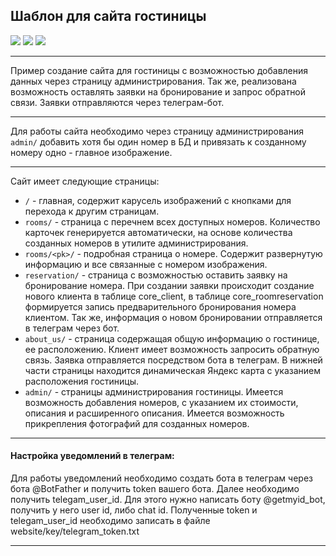 ## Шаблон для сайта гостиницы

![](https://img.shields.io/badge/Python-3.8.5-blue?logo=python&logoColor=white)
![](https://img.shields.io/badge/Django-3.2.12-blue?color=0C4B33&logo=django&logoColor=white)
![](https://img.shields.io/badge/Bootstrap-5-blue?color=6610f2&logo=bootstrap&logoColor=white)

---
Пример создание сайта для гостиницы с возможностью добавления данных через страницу администрирования.
Так же, реализована возможность оставлять заявки на бронирование и запрос обратной связи. Заявки отправляются через телеграм-бот.

---

Для работы сайта необходимо через страницу администрирования `admin/` добавить хотя бы один номер в БД и привязать к созданному номеру одно - главное изображение.

---
Сайт имеет следующие страницы:
* `/` - главная, содержит карусель изображений с кнопками для перехода к другим страницам.
* `rooms/` - страница с перечнем всех доступных номеров. Количество карточек генерируется автоматически, 
на основе количества созданных номеров в утилите администрирования.
* `rooms/<pk>/` - подробная страница о номере. Содержит развернутую информацию и все связанные с номером 
изображения.
* `reservation/` - страница с возможностью оставить заявку на бронирование номера. 
При создании заявки происходит создание нового клиента в таблице core_client, 
в таблице core_roomreservation формируется запись предварительного бронирования номера клиентом.
Так же, информация о новом бронировании отправляется в телеграм через бот.
* `about_us/` - страница содержащая общую информацию о гостинице, ее расположению. 
Клиент имеет возможность запросить обратную связь. Заявка отправляется посредством бота в телеграм. 
В нижней части страницы находится динамическая Яндекс карта с указанием расположения гостиницы.
* `admin/` - страницы администрирования гостиницы. Имеется возможность добавления номеров, с указанием их стоимости, 
описания и расширенного описания. Имеется возможность прикрепления фотографий для созданных номеров.

---
#### Настройка уведомлений в телеграм:

Для работы уведомлений необходимо создать бота в телеграм через бота @BotFather и получить token вашего бота.
Далее необходимо получить telegam_user_id. Для этого нужно написать боту @getmyid_bot, получить у него user id, 
либо chat id.
Полученные token и telegam_user_id необходимо записать в файле website/key/telegram_token.txt

---